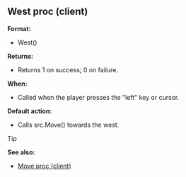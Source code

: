 ## West proc (client)

**Format:**
+   West()
<!-- -->
**Returns:**
+   Returns 1 on success; 0 on failure.
<!-- -->
**When:**
+   Called when the player presses the "left" key or cursor.
<!-- -->
**Default action:**
+   Calls src.Move() towards the west.

> [!TIP] 
> **See also:**
> +   [Move proc (client)](/ref/client/proc/Move.md) <!-- -->